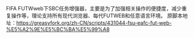 FIFA FUTWweb下SBC任务增强器，主要是为了加强相关操作的便捷度，减少重复操作等，理论支持所有现代浏览器、每代FUTWEB和任意语言环境。
原脚本地址：https://greasyfork.org/zh-CN/scripts/431044-fsu-eafc-fut-web-%E5%A2%9E%E5%BC%BA%E5%99%A8
